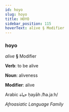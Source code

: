```yaml
---
id: hoyo
slug: hoyo
title: HOYO
sidebar_position: 115
hoverText: alive § Modifier
---
```


### hoyo

*alive* **§** Modifier

**Verb**: to be alive

**Noun**: aliveness

**Modifier**: alive

Arabic حياة ḥayāh /ħa.jaːh/

*Afroasiatic Language Family*